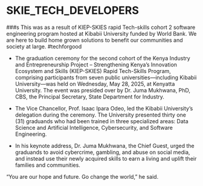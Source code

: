 # SKIE_TECH_DEVELOPERS
###s This was as a result of KIEP-SKIES rapid Tech-skills cohort 2 software engineering program hosted at Kibabii University funded by World Bank. We are here to build home grown solutions to benefit our communities and society at large. #techforgood

* The graduation ceremony for the second cohort of the Kenya Industry and Entrepreneurship Project – Strengthening Kenya’s Innovation Ecosystem and Skills (KIEP-SKIES) Rapid Tech-Skills Program, comprising participants from seven public universities—including Kibabii University—was held on Wednesday, May 28, 2025, at Kenyatta University. The event was presided over by Dr. Juma Mukhwana, PhD, CBS, the Principal Secretary, State Department for Industry.

* The Vice Chancellor, Prof. Isaac Ipara Odeo, led the Kibabii University’s delegation during the ceremony. The University presented thirty one (31) graduands who had been trained in three specialized areas: Data Science and Artificial Intelligence, Cybersecurity, and Software Engineering.

* In his keynote address, Dr. Juma Mukhwana, the Chief Guest, urged the graduands to avoid cybercrime, gambling, and abuse on social media, and instead use their newly acquired skills to earn a living and uplift their families and communities.

“You are our hope and future. Go change the world,” he said.